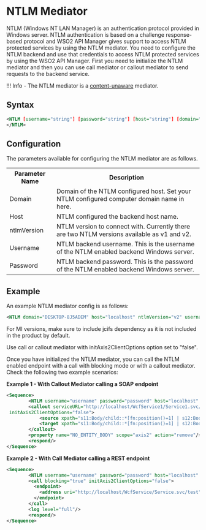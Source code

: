 # NTLM Mediator

NTLM (Windows NT LAN Manager) is an authentication protocol provided in Windows server. NTLM authentication is based on a challenge response-based protocol and WSO2 API Manager gives support to access NTLM protected services by using the NTLM mediator. You need to configure the NTLM backend and use that credentials to access NTLM protected services by using the WSO2 API Manager. First you need to initialize the NTLM mediator and then you can use call mediator or callout mediator to send requests to the backend service.

!!! Info
    - The NTLM mediator is a [content-unaware]({{base_path}}/reference/mediators/about-mediators/#classification-of-mediators) mediator.

## Syntax

```xml
<NTLM [username="string"] [password="string"] [host="string"] [domain="string"] [ntlmVersion="string"]>
</NTLM>
```

## Configuration

The parameters available for configuring the NTLM mediator are as follows.

<table>
    <tr>
        <th>Parameter Name</th>
        <th>Description</th>
    </tr>
    <tr>
        <td>Domain</td>
        <td>Domain of the NTLM configured host. Set your NTLM configured computer domain name in here.</td>
    </tr>
    <tr>
        <td>Host</td>
        <td>NTLM configured the backend host name.</td>
    </tr>
    <tr>
        <td>ntlmVersion</td>
        <td>NTLM version to connect with. Currently there are two NTLM versions available as v1 and v2.</td>
    </tr>
    <tr>
        <td>Username</td>
        <td>NTLM backend username. This is the username of the NTLM enabled backend Windows server.</td>
    </tr>
    <tr>
        <td>Password</td>
        <td>NTLM backend password. This is the password of the NTLM enabled backend Windows server.</td>
    </tr>
</table>

## Example

An example NTLM mediator config is as follows:

```xml
<NTLM domain="DESKTOP-8J5ADEM" host="localhost" ntlmVersion="v2" username="wso2" password="xxxxxxx"/>
```

For MI versions, make sure to include jcifs dependency as it is not included in the product by default.

Use call or callout mediator with initAxis2ClientOptions option set to "false".

Once you have initialized the NTLM mediator, you can call the NTLM enabled endpoint with a call with blocking mode or with a callout mediator. Check the following two example scenarios:

**Example 1 - With Callout Mediator calling a SOAP endpoint**

```xml
<Sequence>
        <NTLM username="username" password="password" host="localhost" domain="DESKTOP-ABCD" ntlmVersion="v2"/>
        <callout serviceURL="http://localhost/WcfService1/Service1.svc/test" action="http://tempuri.org/IService1/ResponseFromNTLMservice"
 initAxis2ClientOptions="false">
            <source xpath="s11:Body/child::*[fn:position()=1] | s12:Body/child::*[fn:position()=1]"/>
            <target xpath="s11:Body/child::*[fn:position()=1] | s12:Body/child::*[fn:position()=1]"/>
        </callout>
        <property name="NO_ENTITY_BODY" scope="axis2" action="remove"/>
        <respond/>
</Sequence>
```

**Example 2 - With Call Mediator calling a REST endpoint**

```xml
<Sequence>
        <NTLM username="username" password="password" host="localhost" domain="DESKTOP-ABCD" ntlmVersion="v2"/>
        <call blocking="true" initAxis2ClientOptions="false">
          <endpoint>
            <address uri="http://localhost/WcfService/Service.svc/test"/>
          </endpoint>
        </call>
        <log level="full"/>
        <respond/>
</Sequence>
```